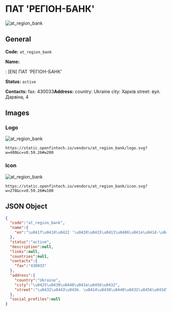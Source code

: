 
# ПАТ 'РЕГІОН-БАНК' 
![at_region_bank](https://static.openfintech.io/vendors/at_region_bank/logo.svg?w=400&c=v0.59.26#w200)  

## General 
 
**Code:** `at_region_bank` 
 
**Name:** 
 
:	[EN] ПАТ 'РЕГІОН-БАНК' 
 
**Status:** `active` 
 
**Contacts:** 
fax: 430033**Address:** 
country: Ukraine 
city: Харків 
street: вул. Дарвіна, 4 

## Images 

### Logo 
 
![at_region_bank](https://static.openfintech.io/vendors/at_region_bank/logo.svg?w=400&c=v0.59.26#w200)  

```
https://static.openfintech.io/vendors/at_region_bank/logo.svg?w=400&c=v0.59.26#w200
```  

### Icon 
 
![at_region_bank](https://static.openfintech.io/vendors/at_region_bank/icon.svg?w=278&c=v0.59.26#w100)  

```
https://static.openfintech.io/vendors/at_region_bank/icon.svg?w=278&c=v0.59.26#w100
```  

## JSON Object 

```json
{
  "code":"at_region_bank",
  "name":{
    "en":"\u041f\u0410\u0422 '\u0420\u0415\u0413\u0406\u041e\u041d-\u0411\u0410\u041d\u041a'"
  },
  "status":"active",
  "description":null,
  "links":null,
  "countries":null,
  "contacts":{
    "fax":"430033"
  },
  "address":{
    "country":"Ukraine",
    "city":"\u0425\u0430\u0440\u043a\u0456\u0432",
    "street":"\u0432\u0443\u043b. \u0414\u0430\u0440\u0432\u0456\u043d\u0430, 4"
  },
  "social_profiles":null
}
```  
